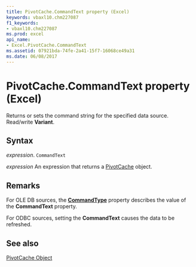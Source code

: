 ```yaml
---
title: PivotCache.CommandText property (Excel)
keywords: vbaxl10.chm227087
f1_keywords:
- vbaxl10.chm227087
ms.prod: excel
api_name:
- Excel.PivotCache.CommandText
ms.assetid: 07921bda-74fe-2a41-15f7-16068ce49a31
ms.date: 06/08/2017
---
```



# PivotCache.CommandText property (Excel)

Returns or sets the command string for the specified data source. Read/write  **Variant**.


## Syntax

_expression_. `CommandText`

 _expression_ An expression that returns a [PivotCache](Excel.PivotCache.md) object.


## Remarks

For OLE DB sources, the  **[CommandType](Excel.PivotCache.CommandType.md)** property describes the value of the **CommandText** property.

For ODBC sources, setting the  **CommandText** causes the data to be refreshed.


## See also


[PivotCache Object](Excel.PivotCache.md)

